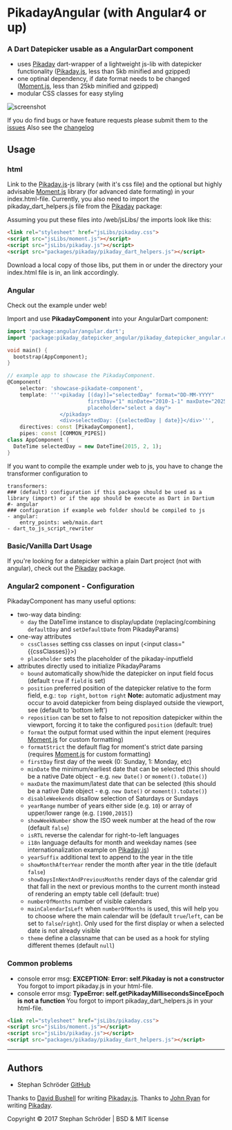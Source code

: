 PikadayAngular (with Angular4 or up)
====================================

### A Dart Datepicker usable as a AngularDart component

* uses [Pikaday] dart-wrapper of a lightweight js-lib with datepicker functionality ([Pikaday.js], less than 5kb minified and gzipped)
* one optinal dependency, if date format needs to be changed ([Moment.js], less than 25kb minified and gzipped)
* modular CSS classes for easy styling

![screenshot]

If you do find bugs or have feature requests please submit them to the [issues]
Also see the [changelog](CHANGELOG.md)


## Usage

### html

Link to the [Pikaday.js]-js library (with it's css file) and
the optional but highly advisable [Moment.js] library (for advanced date formating) in your index.html-file.
Currently, you also need to import the pikaday_dart_helpers.js file from the [Pikaday] package:

Assuming you put these files into /web/jsLibs/ the imports look like this:
```html
<link rel="stylesheet" href="jsLibs/pikaday.css">
<script src="jsLibs/moment.js"></script>
<script src="jsLibs/pikaday.js"></script>
<script src="packages/pikaday/pikaday_dart_helpers.js"></script>
```

Download a local copy of those libs, put them in or under the directory your index.html file is in,
an link accordingly.

### Angular

Check out the example under web!

Import and use **PikadayComponent** into your AngularDart component:

```dart
import 'package:angular/angular.dart';
import 'package:pikaday_datepicker_angular/pikaday_datepicker_angular.dart';

void main() {
  bootstrap(AppComponent);
}

// example app to showcase the PikadayComponent.
@Component(
    selector: 'showcase-pikadate-component',
    template: '''<pikaday [(day)]="selectedDay" format="DD-MM-YYYY"
                          firstDay="1" minDate="2010-1-1" maxDate="2025-12-31"
                          placeholder="select a day">
                 </pikaday>
                 <div>selectedDay: {{selectedDay | date}}</div>''',
    directives: const [PikadayComponent],
    pipes: const [COMMON_PIPES])
class AppComponent {
  DateTime selectedDay = new DateTime(2015, 2, 1);
}
```

If you want to compile the example under web to js, you have to change the transformer configuration to
```
transformers:
### (default) configuration if this package should be used as a library (import) or if the app should be execute as Dart in Dartium
#- angular
### configuration if example web folder should be compiled to js
- angular:
    entry_points: web/main.dart
- dart_to_js_script_rewriter
```

### Basic/Vanilla Dart Usage

If you're looking for a datepicker within a plain Dart project (not with angular),
check out the [Pikaday] package.

### Angular2 component - Configuration

PikadayComponent has many useful options:
- two-way data binding:
  - `day` the DateTime instance to display/update (replacing/combining `defaultDay` and `setDefaultDate` from PikadayParams)
- one-way attributes
  - `cssClasses` setting css classes on input (<input class="{{cssClasses}}>)
  - `placeholder` sets the placeholder of the pikaday-inputfield
- attributes directly used to initialize PikadayParams
  - `bound` automatically show/hide the datepicker on input field focus (default `true` if `field` is set)
  - `position` preferred position of the datepicker relative to the form field, e.g.: `top right`, `bottom right` **Note:** automatic adjustment may occur to avoid datepicker from being displayed outside the viewport, see (default to 'bottom left')
  - `reposition` can be set to false to not reposition datepicker within the viewport, forcing it to take the configured `position` (default: true)
  - `format` the output format used within the input element (requires [Moment.js] for custom formatting)
  - `formatStrict` the default flag for moment's strict date parsing (requires [Moment.js] for custom formatting)
  - `firstDay` first day of the week (0: Sunday, 1: Monday, etc)
  - `minDate` the minimum/earliest date that can be selected (this should be a native Date object - e.g. `new Date()` or `moment().toDate()`)
  - `maxDate` the maximum/latest date that can be selected (this should be a native Date object - e.g. `new Date()` or `moment().toDate()`)
  - `disableWeekends` disallow selection of Saturdays or Sundays
  - `yearRange` number of years either side (e.g. `10`) or array of upper/lower range (e.g. `[1900,2015]`)
  - `showWeekNumber` show the ISO week number at the head of the row (default `false`)
  - `isRTL` reverse the calendar for right-to-left languages
  - `i18n` language defaults for month and weekday names (see internationalization example on [Pikaday.js])
  - `yearSuffix` additional text to append to the year in the title
  - `showMonthAfterYear` render the month after year in the title (default `false`)
  - `showDaysInNextAndPreviousMonths` render days of the calendar grid that fall in the next or previous months to the current month instead of rendering an empty table cell (default: true)
  - `numberOfMonths` number of visible calendars
  - `mainCalendarIsLeft` when `numberOfMonths` is used, this will help you to choose where the main calendar will be (default `true`/`left`, can be set to `false`/`right`). Only used for the first display or when a selected date is not already visible
  - `theme` define a classname that can be used as a hook for styling different themes (default `null`)

### Common problems

- console error msg: **EXCEPTION: Error: self.Pikaday is not a constructor**
You forgot to import pikaday.js in your html-file.
- console error msg: **TypeError: self.getPikadayMillisecondsSinceEpoch is not a function**
You forgot to import pikaday_dart_helpers.js in your html-file.

```html
<link rel="stylesheet" href="jsLibs/pikaday.css">
<script src="jsLibs/moment.js"></script>
<script src="jsLibs/pikaday.js"></script>
<script src="packages/pikaday/pikaday_dart_helpers.js"></script>
```
* * *

## Authors

* Stephan Schröder [GitHub](https://github.com/simon-void)

Thanks to [David Bushell](https://github.com/dbushell) for writing [Pikaday.js].
Thanks to [John Ryan](https://github.com/johnpryan) for writing [Pikaday].

Copyright © 2017 Stephan Schröder | BSD & MIT license

  [Pikaday]:      https://pub.dartlang.org/packages/pikaday
  [Pikaday.js]:   https://github.com/dbushell/Pikaday                              "Pikaday"
  [Moment.js]:    http://momentjs.com/                                             "moment.js"
  [screenshot]:   https://raw.github.com/dbushell/Pikaday/gh-pages/screenshot.png  "Screenshot"
  [issues]:       https://github.com/simon-void/pikaday_component_angular2/issues           "Issues"
  